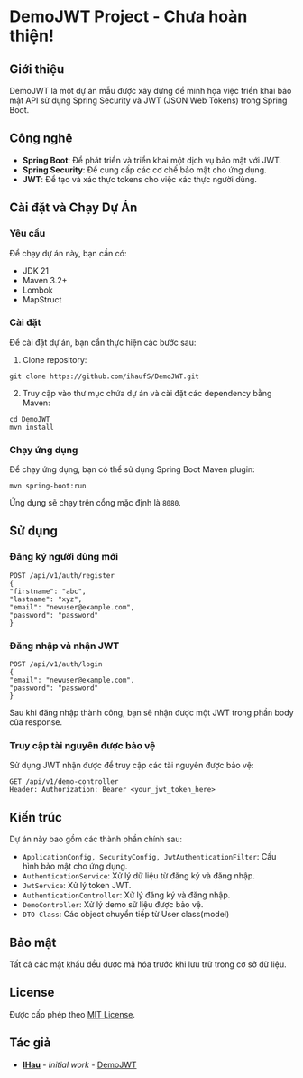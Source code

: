 # DemoJWT Project - Chưa hoàn thiện!

## Giới thiệu

DemoJWT là một dự án mẫu được xây dựng để minh họa việc triển khai bảo mật API sử dụng Spring Security và JWT (JSON Web
Tokens) trong Spring Boot.

## Công nghệ

- **Spring Boot**: Để phát triển và triển khai một dịch vụ bảo mật với JWT.
- **Spring Security**: Để cung cấp các cơ chế bảo mật cho ứng dụng.
- **JWT**: Để tạo và xác thực tokens cho việc xác thực người dùng.

## Cài đặt và Chạy Dự Án

### Yêu cầu

Để chạy dự án này, bạn cần có:

- JDK 21
- Maven 3.2+
- Lombok
- MapStruct

### Cài đặt

Để cài đặt dự án, bạn cần thực hiện các bước sau:

1. Clone repository:

```
git clone https://github.com/ihaufS/DemoJWT.git
```

2. Truy cập vào thư mục chứa dự án và cài đặt các dependency bằng Maven:

```
cd DemoJWT
mvn install
```

### Chạy ứng dụng

Để chạy ứng dụng, bạn có thể sử dụng Spring Boot Maven plugin:

```
mvn spring-boot:run
```

Ứng dụng sẽ chạy trên cổng mặc định là `8080`.

## Sử dụng

### Đăng ký người dùng mới

```
POST /api/v1/auth/register
{
"firstname": "abc",
"lastname": "xyz",
"email": "newuser@example.com",
"password": "password"
}
```

### Đăng nhập và nhận JWT

```
POST /api/v1/auth/login
{
"email": "newuser@example.com",
"password": "password"
}
```

Sau khi đăng nhập thành công, bạn sẽ nhận được một JWT trong phần body của response.

### Truy cập tài nguyên được bảo vệ

Sử dụng JWT nhận được để truy cập các tài nguyên được bảo vệ:

```
GET /api/v1/demo-controller
Header: Authorization: Bearer <your_jwt_token_here>
```

## Kiến trúc

Dự án này bao gồm các thành phần chính sau:

- `ApplicationConfig, SecurityConfig, JwtAuthenticationFilter`: Cấu hình bảo mật cho ứng dụng.
- `AuthenticationService`: Xử lý dữ liệu từ đăng ký và đăng nhập.
- `JwtService`: Xử lý token JWT.
- `AuthenticationController`: Xử lý đăng ký và đăng nhập.
- `DemoController`: Xử lý demo sữ liệu được bảo vệ.
- `DTO Class`: Các object chuyển tiếp từ User class(model)

## Bảo mật

Tất cả các mật khẩu đều được mã hóa trước khi lưu trữ trong cơ sở dữ liệu.

## License

Được cấp phép theo [MIT License](LICENSE).

## Tác giả

- [**IHau**](https://fb.com/LeKhuongHau) - *Initial work* - [DemoJWT](https://github.com/ihaufS/DemoJWT)

